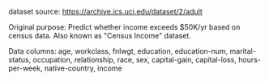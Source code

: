 dataset source:
https://archive.ics.uci.edu/dataset/2/adult

Original purpose:
Predict whether income exceeds $50K/yr based on census data. Also known as "Census Income" dataset.

Data columns:
age, workclass, fnlwgt, education, education-num, marital-status, occupation, relationship, race, sex, capital-gain, capital-loss, hours-per-week, native-country, income
